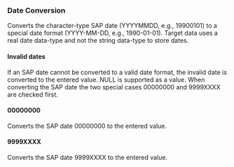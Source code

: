 
### Date Conversion

Converts the character-type SAP date (YYYYMMDD, e.g., 19900101) to a special date format (YYYY-MM-DD, e.g., 1990-01-01). 
Target data uses a real date data-type and not the string data-type to store dates.

#### Invalid dates
If an SAP date cannot be converted to a valid date format, the invalid date is converted to the entered value. 
NULL is supported as a value.
When converting the SAP date the two special cases 00000000 and 9999XXXX are checked first.

#### 00000000
Converts the SAP date 00000000 to the entered value.

#### 9999XXXX
Converts the SAP date 9999XXXX to the entered value.
